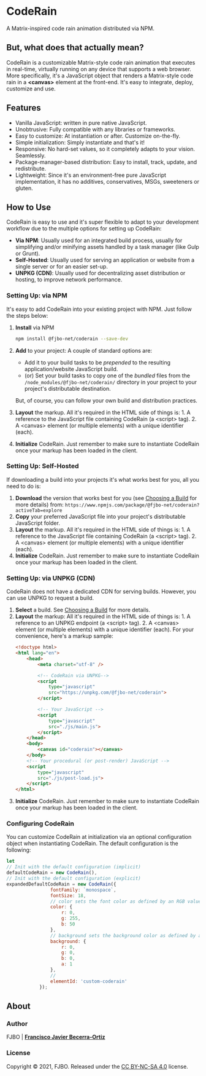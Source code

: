 # CodeRain
A Matrix-inspired code rain animation distributed via NPM.

## But, what does that actually mean?
CodeRain is a customizable Matrix-style code rain animation that executes in real-time, virtually running on any device that supports a web browser.
More specifically, it's a JavaScript object that renders a Matrix-style code rain in a **\<canvas\>** element at the front-end. It's easy to integrate, deploy, customize and use.

## Features
* Vanilla JavaScript: written in pure native JavaScript.
* Unobtrusive: Fully compatible with any libraries or frameworks.
* Easy to customize: At instantiation or after. Customize on-the-fly.
* Simple initialization: Simply instantiate and that's it!
* Responsive: No hard-set values, so it completely adapts to your vision. Seamlessly.
* Package-manager-based distribution: Easy to install, track, update, and redistribute.
* Lightweight: Since it's an environment-free pure JavaScript implementation, it has no additives, conservatives, MSGs, sweeteners or gluten.

## How to Use
CodeRain is easy to use and it's super flexible to adapt to your development workflow due to the multiple options for setting up CodeRain:

* **Via NPM**: Usually used for an integrated build process, usually for simplifying and/or minifying assets handled by a task manager (like Gulp or Grunt).
* **Self-Hosted**: Usually used for serving an application or website from a single server or for an easier set-up.
* **UNPKG (CDN)**: Usually used for decentralizing asset distribution or hosting, to improve network performance.

### Setting Up: via NPM
It's easy to add CodeRain into your existing project with NPM. Just follow the steps below:

1. **Install** via NPM
	```bash
	npm install @fjbo-net/coderain --save-dev
	```

2. **Add** to your project:
	A couple of standard options are:
	* Add it to your build tasks to be *prepended* to the resulting application/website JavaScript build.
	* (or) Set your build tasks to copy one of the _bundled_ files from the `/node_modules/@fjbo-net/coderain/` directory in your project to your project's distributable destination.

	But, of course, you can follow your own build and distribution practices.

3. **Layout** the markup.
	All it's required in the HTML side of things is:
		1. A reference to the JavaScript file containing CodeRain (a \<script\> tag).
		2. A \<canvas\>  element (or multiple elements) with a unique identifier (each).
4. **Initialize** CodeRain. Just remember to make sure to instantiate CodeRain once your markup has been loaded in the client.

### Setting Up: Self-Hosted
If downloading a build into your projects it's what works best for you, all you need to do is:
1. **Download** the version that works best for you (see [Choosing a Build](docs/english/choosing-a-build.md) for more details) from: `https://www.npmjs.com/package/@fjbo-net/coderain?activeTab=explore`
2. **Copy** your preferred JavaScript file into your project's distributable JavaScript folder.
3. **Layout** the markup.
	All it's required in the HTML side of things is:
		1. A reference to the JavaScript file containing CodeRain (a \<script\> tag).
		2. A \<canvas\>  element (or multiple elements) with a unique identifier (each).
4. **Initialize** CodeRain. Just remember to make sure to instantiate CodeRain once your markup has been loaded in the client.

### Setting Up: via UNPKG (CDN)
CodeRain does not have a dedicated CDN for serving builds. However, you can use UNPKG to request a build.
1. **Select** a build. See [Choosing a Build](docs/english/choosing-a-build.md) for more details.
2. **Layout** the markup:
	All it's required in the HTML side of things is:
		1. A reference to an UNPKG endpoint  (a \<script\> tag).
		2. A \<canvas\>  element (or multiple elements) with a unique identifier (each).
	For your convenience, here's a markup sample:
	```html
	<!doctype html>
	<html lang="en">
		<head>
			<meta charset="utf-8" />

			<!-- CodeRain via UNPKG-->
			<script
				type="javascript"
				src="https://unpkg.com/@fjbo-net/coderain">
			</script>

			<!-- Your JavaScript -->
			<script
				type="javascript"
				src="./js/main.js">
			</script>
		</head>
		<body>
			<canvas id="coderain"></canvas>
		</body>
		<!-- Your procedural (or post-render) JavaScript -->
		<script
			type="javascript"
			src="./js/post-load.js">
		</script>
	</html>
	```
2. **Initialize** CodeRain. Just remember to make sure to instantiate CodeRain once your markup has been loaded in the client.

### Configuring CodeRain
You can customize CodeRain at initialization via an optional configuration object when instantiating CodeRain. The default configuration is the following:
```javascript
let
// Init with the default configuration (implicit)
defaultCodeRain = new CodeRain(),
// Init with the default configuration (explicit)
expandedDefaultCodeRain = new CodeRain({
				fontFamily: `monospace`,
				fontSize: 18,
				// color sets the font color as defined by an RGB value.
				color: {
					r: 0,
					g: 255,
					b: 50
				},
				// background sets the background color as defined by an RGBA value.
				background: {
					r: 0,
					g: 0,
					b: 0,
					a: 1
				},
				//
				elementId: 'custom-coderain'
			});
```


## About
### Author
FJBO | **[Francisco Javier Becerra-Ortiz](https://github.com/fjbo-net)**

### License
Copyright © 2021, FJBO. Released under the [CC BY-NC-SA 4.0](LICENSE) license.

